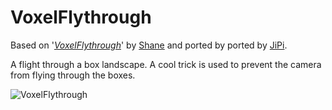 VoxelFlythrough
==================

Based on '_[VoxelFlythrough](https://www.shadertoy.com/view/MdGXWG)_' by [Shane](https://www.shadertoy.com/user/Shane) and ported by ported by [JiPi](../../Site/Profiles/JiPi.md).

A flight through a box landscape. A cool trick is used to prevent the camera from flying through the boxes.


![VoxelFlythrough](https://user-images.githubusercontent.com/78935215/114780463-b9defd80-9d77-11eb-9a05-bb90851f0611.gif)
